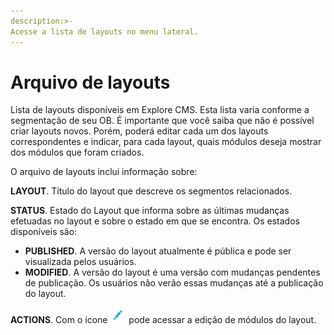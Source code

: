 ```yaml
---
description:>-
Acesse a lista de layouts no menu lateral.
---
```


# Arquivo de layouts

Lista de layouts disponíveis em Explore CMS. Esta lista varia conforme a segmentação de seu OB. É importante que você saiba que não é possível criar layouts novos. Porém, poderá editar cada um dos layouts correspondentes e indicar, para cada layout, quais módulos deseja mostrar dos módulos que foram criados.

O arquivo de layouts inclui informação sobre:

**LAYOUT**. Título do layout que descreve os segmentos relacionados.

**STATUS**. Estado do Layout que informa sobre as últimas mudanças efetuadas no layout e sobre o estado em que se encontra. Os estados disponíveis são:

* **PUBLISHED**. A versão do layout atualmente é pública e pode ser visualizada pelos usuários.
* **MODIFIED**. A versão do layout é uma versão com mudanças pendentes de publicação. Os usuários não verão essas mudanças até a publicação do layout.

**ACTIONS**. Com o ícone ![](../.gitbook/assets/icono_editar.png) pode acessar a edição de módulos do layout.

